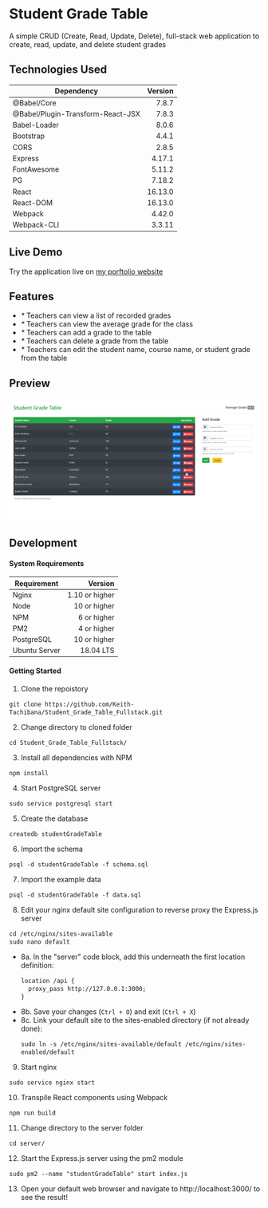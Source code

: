 # Student Grade Table
A simple CRUD (Create, Read, Update, Delete), full-stack web application to create, read, update, and delete student grades
## Technologies Used
|                 Dependency          |    Version    |
|-------------------------------------|--------------:|
| @Babel/Core                         |     7.8.7     |
| @Babel/Plugin-Transform-React-JSX   |     7.8.3     |
| Babel-Loader                        |     8.0.6     |
| Bootstrap                           |     4.4.1     |
| CORS                                |     2.8.5     | 
| Express                             |     4.17.1    |
| FontAwesome                         |     5.11.2    |
| PG                                  |     7.18.2    |
| React                               |    16.13.0    |
| React-DOM                           |    16.13.0    |
| Webpack                             |     4.42.0    |
| Webpack-CLI                         |     3.3.11    |
## Live Demo
Try the application live on [my porftolio website](https://www.keith-tachibana.com/portfolio/studentGradeTable/server/public/index.html)
## Features
- _*_ Teachers can view a list of recorded grades
- _*_ Teachers can view the average grade for the class
- _*_ Teachers can add a grade to the table
- _*_ Teachers can delete a grade from the table
- _*_ Teachers can edit the student name, course name, or student grade from the table
## Preview
![Student Grade Table Preview](preview.gif "Student Grade Table Preview")
## Development
#### System Requirements
|    Requirement    |       Version       |
|-------------------|--------------------:|
| Nginx             |   1.10 or higher    |
| Node              |    10 or higher     |
| NPM               |     6 or higher     |
| PM2               |     4 or higher     |
| PostgreSQL        |    10 or higher     |
| Ubuntu Server     |     18.04 LTS       |
#### Getting Started
1. Clone the repoistory
  ```shell
  git clone https://github.com/Keith-Tachibana/Student_Grade_Table_Fullstack.git
  ```
2. Change directory to cloned folder
  ```shell
  cd Student_Grade_Table_Fullstack/
  ```
3. Install all dependencies with NPM
  ```shell
  npm install
  ```
4. Start PostgreSQL server
  ```shell
  sudo service postgresql start
  ```
5. Create the database
  ```shell
  createdb studentGradeTable
  ```
6. Import the schema
  ```shell
  psql -d studentGradeTable -f schema.sql
  ```
7. Import the example data
  ```shell
  psql -d studentGradeTable -f data.sql
  ```
8. Edit your nginx default site configuration to reverse proxy the Express.js server
  ```shell
  cd /etc/nginx/sites-available
  sudo nano default
  ```
   - 8a. In the "server" code block, add this underneath the first location definition:
        ```shell
        location /api {
          proxy_pass http://127.0.0.1:3000;
        }
        ```
   - 8b. Save your changes (`Ctrl + O`) and exit (`Ctrl + X`)
   - 8c. Link your default site to the sites-enabled directory (if not already done):
        ```shell
        sudo ln -s /etc/nginx/sites-available/default /etc/nginx/sites-enabled/default
        ```
9. Start nginx
  ```shell
  sudo service nginx start
  ```
10. Transpile React components using Webpack
  ```shell
  npm run build
  ```
11. Change directory to the server folder
  ```shell
  cd server/
  ```
12. Start the Express.js server using the pm2 module
  ```shell
  sudo pm2 --name "studentGradeTable" start index.js
  ```
13. Open your default web browser and navigate to http://localhost:3000/ to see the result!
